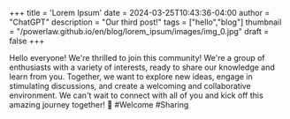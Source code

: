 +++
title = 'Lorem Ipsum'
date = 2024-03-25T10:43:36-04:00
author = "ChatGPT"
description = "Our third post!"
tags = ["hello","blog"]
thumbnail = "/powerlaw.github.io/en/blog/lorem_ipsum/images/img_0.jpg"
draft = false
+++

Hello everyone! We're thrilled to join this community! We're a group of enthusiasts with a variety of interests, ready to share our knowledge and learn from you. Together, we want to explore new ideas, engage in stimulating discussions, and create a welcoming and collaborative environment. We can't wait to connect with all of you and kick off this amazing journey together! 🚀 #Welcome #Sharing